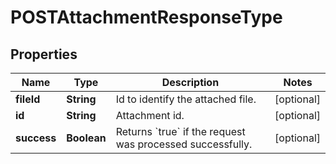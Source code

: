 
# POSTAttachmentResponseType

## Properties
Name | Type | Description | Notes
------------ | ------------- | ------------- | -------------
**fileId** | **String** | Id to identify the attached file.  |  [optional]
**id** | **String** | Attachment id.  |  [optional]
**success** | **Boolean** | Returns &#x60;true&#x60; if the request was processed successfully.  |  [optional]



